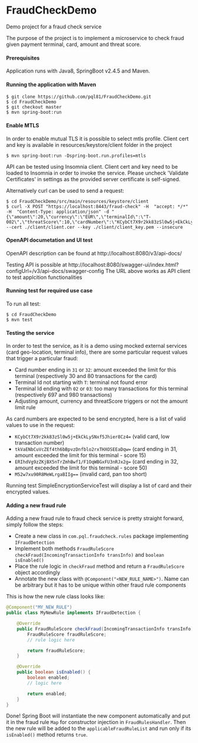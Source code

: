# FraudCheckDemo
Demo project for a fraud check service

The purpose of the project is to implement a microservice to check fraud given payment terminal, card, amount and threat score.

#### Prerequisites

Application runs with Java8, SpringBoot v2.4.5 and Maven.

#### Running the application with Maven

```shell
$ git clone https://github.com/pql81/FraudCheckDemo.git
$ cd FraudCheckDemo
$ git checkout master
$ mvn spring-boot:run
```

#### Enable MTLS

In order to enable mutual TLS it is possible to select mtls profile. Client cert and key is available in resources/keystore/client folder in the project

```shell
$ mvn spring-boot:run -Dspring-boot.run.profiles=mtls
```

API can be tested using Insomnia client. Client cert and key need to be loaded to Insomnia in order to invoke the service. Please uncheck 'Validate Certificates' in settings as the provided server certificate is self-signed.

Alternatively curl can be used to send a request:

```shell
$ cd FraudCheckDemo/src/main/resources/keystore/client
$ curl -X POST "https://localhost:8443/fraud-check" -H  "accept: */*" -H  "Content-Type: application/json" -d "{\"amount\":20,\"currency\":\"EUR\",\"terminalId\":\"T-002\",\"threatScore\":10,\"cardNumber\":\"KCybCt7X9r2kk83zSl0w5j+EkCkLySNxf5Jhier8Cz4=\"}" --cert ./client/client.cer --key ./client/client_key.pem --insecure
```

#### OpenAPI documetation and UI test

OpenAPI description can be found at http://localhost:8080/v3/api-docs/

Testing API is possible at http://localhost:8080/swagger-ui/index.html?configUrl=/v3/api-docs/swagger-config
The URL above works as API client to test applcition functionalities

#### Running test for required use case

To run all test:
```shell
$ cd FraudCheckDemo
$ mvn test
```

#### Testing the service

In order to test the service, as it is a demo using mocked external services (card geo-location, terminal info), there are some particular request values that trigger a particular fraud:

- Card number ending in `31` or `32`: amount exceeded the limit for this terminal (respectively 30 and 80 transactions for the card)
- Terminal Id not starting with `T`: terminal not found error
- Terminal Id ending with `02` or `03`: too many transactions for this terminal (respectively 697 and 980 transactions)
- Adjusting amount, currency and threatScore triggers or not the amount limit rule

As card numbers are expected to be send encrypted, here is a list of valid values to use in the request:
- `KCybCt7X9r2kk83zSl0w5j+EkCkLySNxf5Jhier8Cz4=` (valid card, low transaction number)
- `tkVaENbCuVcZEf4th6bBpvzDnfblo2rxTHXOSEEaDqw=` (card ending in 31, amount exceeded the limit for this terminal - score 15)
- `ERIhdVg9zZKjBX5nTrZmhBwf1/F1OqWBGxFU3nRJx2g=` (card ending in 32, amount exceeded the limit for this terminal - score 50)
- `M52w7xu90R8MeWLrgaBIIg==`                     (invalid card, pan too short)

Running test SimpleEncryptionServiceTest will display a list of card and their encrypted values.

#### Adding a new fraud rule

Adding a new fraud rule to fraud check service is pretty straight forward, simply follow the steps:
- Create a new class in ```com.pql.fraudcheck.rules``` package implementing ```IFraudDetection```
- Implement both methods ```FraudRuleScore checkFraud(IncomingTransactionInfo transInfo)``` and ```boolean isEnabled()```
- Place the rule logic in `checkFraud` method and return a `FraudRuleScore` object accordingly
- Annotate the new class with ```@Component("<NEW_RULE_NAME>")```. Name can be arbitrary but it has to be unique within other fraud rule components

This is how the new rule class looks like:
```java
@Component("MY_NEW_RULE")
public class MyNewRule implements IFraudDetection {

    @Override
    public FraudRuleScore checkFraud(IncomingTransactionInfo transInfo) throws CurrencyException, CorruptedDataException {
        FraudRuleScore fraudRuleScore;
        // rule logic here

        return fraudRuleScore;
    }

    @Override
    public boolean isEnabled() {
        boolean enabled;
        // logic here

        return enabled;
    }
}
```

Done! Spring Boot will instantiate the new component automatically and put it in the fraud rule `Map` for constructor injection in ```FraudRulesHandler```. Then the new rule will be added to the `applicableFraudRuleList` and run only if its `isEnabled()` method returns `true`.
